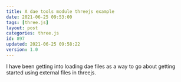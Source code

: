 ```yaml
---
title: A dae tools module threejs example
date: 2021-06-25 09:53:00
tags: [three.js]
layout: post
categories: three.js
id: 897
updated: 2021-06-25 09:58:22
version: 1.0
---
```


I have been getting into loading dae files as a way to go about getting started using external files in threejs.


<!-- more -->

